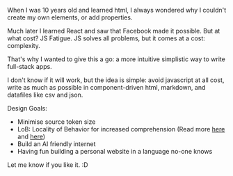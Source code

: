 When I was 10 years old and learned html, I always wondered why I couldn't create my own elements, or add properties.

Much later I learned React and saw that Facebook made it possible. But at what cost? JS Fatigue. JS solves all problems, but it comes at a cost: complexity.

That's why I wanted to give this a go: a more intuitive simplistic way to write full-stack apps.

I don't know if it will work, but the idea is simple: avoid javascript at all cost, write as much as possible in component-driven html, markdown, and datafiles like csv and json.

Design Goals:

- Minimise source token size
- LoB: Locality of Behavior for increased comprehension (Read more [here](https://htmx.org/essays/locality-of-behaviour/) and [here](https://www.dreamsongs.com/Files/PatternsOfSoftware.pdf))
- Build an AI friendly internet
- Having fun building a personal website in a language no-one knows

Let me know if you like it. :D
